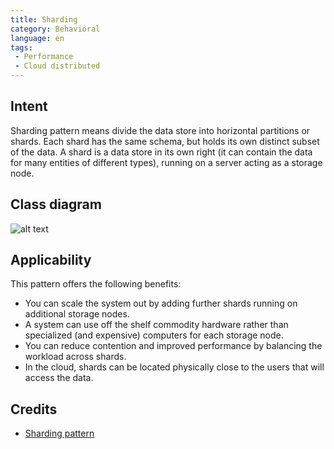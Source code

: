 ```yaml
---
title: Sharding 
category: Behavioral
language: en
tags:  
 - Performance
 - Cloud distributed
---  
```

  
## Intent  
Sharding pattern means divide the data store into horizontal partitions or shards. Each shard has the same schema, but holds its own distinct subset of the data. 
A shard is a data store in its own right (it can contain the data for many entities of different types), running on a server acting as a storage node.

## Class diagram
![alt text](./etc/sharding.urm.png "Sharding pattern class diagram")

## Applicability  
This pattern offers the following benefits:

- You can scale the system out by adding further shards running on additional storage nodes.
- A system can use off the shelf commodity hardware rather than specialized (and expensive) computers for each storage node.
- You can reduce contention and improved performance by balancing the workload across shards.
- In the cloud, shards can be located physically close to the users that will access the data.

## Credits  
  
* [Sharding pattern](https://docs.microsoft.com/en-us/azure/architecture/patterns/sharding)
